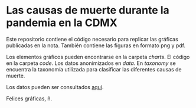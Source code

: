 # Las causas de muerte durante la pandemia en la CDMX

Este repositorio contiene el código necesario para replicar las gráficas publicadas en la nota. También contiene las figuras en formato
png y pdf. 

Los elementos gráficos pueden encontrarse en la carpeta _charts_. El código en la carpeta _code_.  Los datos anonimizados en _data_.
En _taxonomy_ se encuentra la taxonomía utilizada para clasificar las diferentes causas de muerte.

Los datos pueden ser consultados [aquí](http://www.rcivil.cdmx.gob.mx/solicitudactas/busqueda/registrales/clase_acta/DEFUNCION).

Felices gráficas,
ñ.
